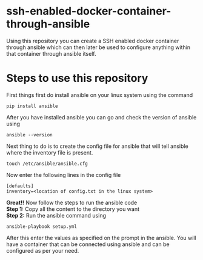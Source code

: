 # ssh-enabled-docker-container-through-ansible
Using this repository you can create a SSH enabled docker container through ansible which can then later be used to configure anything within that container through ansible itself.
<h1>Steps to use this repository</h1>
First things first do install ansible on your linux system using the command</br>


`pip install ansible`</br>

After you have installed ansible you can go and check the version of ansible using</br>

`ansible --version`</br>

Next thing to do is to create the config file for ansible that will tell ansible where the inventory file is present.</br>

`touch /etc/ansible/ansible.cfg`</br>

Now enter the following lines in the config file</br>

```
[defaults]
inventory=<location of config.txt in the linux system>
```

<b>Great!!</b> Now follow the steps to run the ansible code</br>
<b>Step 1:</b> Copy all the content to the directory you want</br>
<b>Step 2:</b> Run the ansible command using </br>

`ansible-playbook setup.yml` </br>

After this enter the values as specified on the prompt in the ansible. You will have a container that can be connected using ansible and can be configured as per your need.</br>
